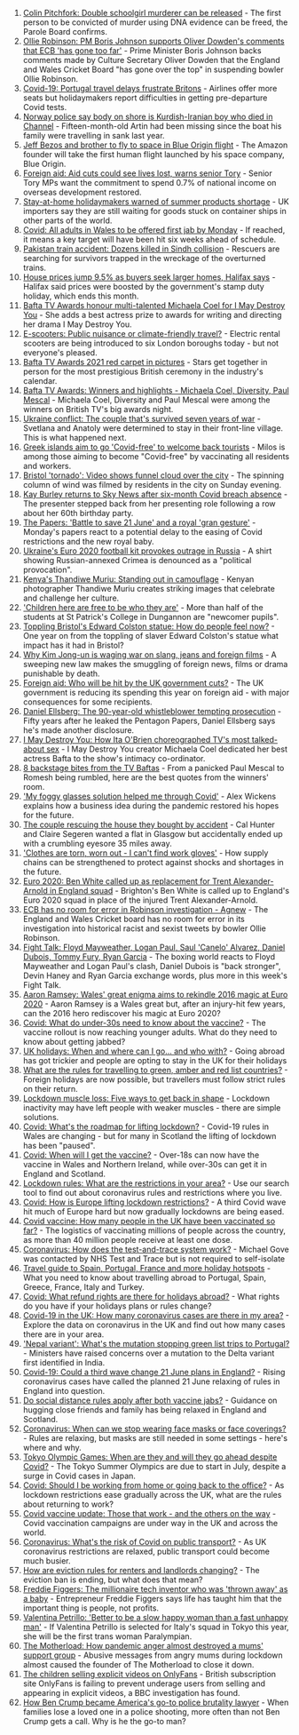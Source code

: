 1. [Colin Pitchfork: Double schoolgirl murderer can be released](https://www.bbc.co.uk/news/uk-england-leicestershire-57384393) - The first person to be convicted of murder using DNA evidence can be freed, the Parole Board confirms.
2. [Ollie Robinson: PM Boris Johnson supports Oliver Dowden's comments that ECB 'has gone too far'](https://www.bbc.co.uk/sport/cricket/57383097) - Prime Minister Boris Johnson backs comments made by Culture Secretary Oliver Dowden that the England and Wales Cricket Board "has gone over the top" in suspending bowler Ollie Robinson.
3. [Covid-19: Portugal travel delays frustrate Britons](https://www.bbc.co.uk/news/uk-57382162) - Airlines offer more seats but holidaymakers report difficulties in getting pre-departure Covid tests.
4. [Norway police say body on shore is Kurdish-Iranian boy who died in Channel](https://www.bbc.co.uk/news/world-europe-57384925) - Fifteen-month-old Artin had been missing since the boat his family were travelling in sank last year.
5. [Jeff Bezos and brother to fly to space in Blue Origin flight](https://www.bbc.co.uk/news/world-us-canada-57386049) - The Amazon founder will take the first human flight launched by his space company, Blue Origin.
6. [Foreign aid: Aid cuts could see lives lost, warns senior Tory](https://www.bbc.co.uk/news/uk-politics-57379699) - Senior Tory MPs want the commitment to spend 0.7% of national income on overseas development restored.
7. [Stay-at-home holidaymakers warned of summer products shortage](https://www.bbc.co.uk/news/business-57379810) - UK importers say they are still waiting for goods stuck on container ships in other parts of the world.
8. [Covid: All adults in Wales to be offered first jab by Monday](https://www.bbc.co.uk/news/uk-wales-politics-57385909) - If reached, it means a key target will have been hit six weeks ahead of schedule.
9. [Pakistan train accident: Dozens killed in Sindh collision](https://www.bbc.co.uk/news/world-asia-57380615) - Rescuers are searching for survivors trapped in the wreckage of the overturned trains.
10. [House prices jump 9.5% as buyers seek larger homes, Halifax says](https://www.bbc.co.uk/news/business-57383862) - Halifax said prices were boosted by the government's stamp duty holiday, which ends this month.
11. [Bafta TV Awards honour multi-talented Michaela Coel for I May Destroy You](https://www.bbc.co.uk/news/entertainment-arts-57331430) - She adds a best actress prize to awards for writing and directing her drama I May Destroy You.
12. [E-scooters: Public nuisance or climate-friendly travel?](https://www.bbc.co.uk/news/uk-57385757) - Electric rental scooters are being introduced to six London boroughs today - but not everyone's pleased.
13. [Bafta TV Awards 2021 red carpet in pictures](https://www.bbc.co.uk/news/entertainment-arts-57376490) - Stars get together in person for the most prestigious British ceremony in the industry's calendar.
14. [Bafta TV Awards: Winners and highlights - Michaela Coel, Diversity, Paul Mescal](https://www.bbc.co.uk/news/entertainment-arts-57379298) - Michaela Coel, Diversity and Paul Mescal were among the winners on British TV's big awards night.
15. [Ukraine conflict: The couple that's survived seven years of war](https://www.bbc.co.uk/news/world-europe-57379295) - Svetlana and Anatoly were determined to stay in their front-line village. This is what happened next.
16. [Greek islands aim to go 'Covid-free' to welcome back tourists](https://www.bbc.co.uk/news/world-europe-57363386) - Milos is among those aiming to become "Covid-free" by vaccinating all residents and workers.
17. [Bristol 'tornado': Video shows funnel cloud over the city](https://www.bbc.co.uk/news/uk-57379944) - The spinning column of wind was filmed by residents in the city on Sunday evening.
18. [Kay Burley returns to Sky News after six-month Covid breach absence](https://www.bbc.co.uk/news/entertainment-arts-57356515) - The presenter stepped back from her presenting role following a row about her 60th birthday party.
19. [The Papers: 'Battle to save 21 June' and a royal 'gran gesture'](https://www.bbc.co.uk/news/blogs-the-papers-57379684) - Monday's papers react to a potential delay to the easing of Covid restrictions and the new royal baby.
20. [Ukraine's Euro 2020 football kit provokes outrage in Russia](https://www.bbc.co.uk/news/world-europe-57379875) - A shirt showing Russian-annexed Crimea is denounced as a "political provocation".
21. [Kenya's Thandiwe Muriu: Standing out in camouflage](https://www.bbc.co.uk/news/world-africa-57306150) - Kenyan photographer Thandiwe Muriu creates striking images that celebrate and challenge her culture.
22. ['Children here are free to be who they are'](https://www.bbc.co.uk/news/uk-northern-ireland-57349669) - More than half of the students at St Patrick's College in Dungannon are "newcomer pupils".
23. [Toppling Bristol's Edward Colston statue: How do people feel now?](https://www.bbc.co.uk/news/uk-england-bristol-57337123) - One year on from the toppling of slaver Edward Colston's statue what impact has it had in Bristol?
24. [Why Kim Jong-un is waging war on slang, jeans and foreign films](https://www.bbc.co.uk/news/world-asia-57225936) - A sweeping new law makes the smuggling of foreign news, films or drama punishable by death.
25. [Foreign aid: Who will be hit by the UK government cuts?](https://www.bbc.co.uk/news/57362816) - The UK government is reducing its spending this year on foreign aid - with major consequences for some recipients.
26. [Daniel Ellsberg: The 90-year-old whistleblower tempting prosecution](https://www.bbc.co.uk/news/world-us-canada-57341592) - Fifty years after he leaked the Pentagon Papers, Daniel Ellsberg says he's made another disclosure.
27. [I May Destroy You: How Ita O'Brien choreographed TV's most talked-about sex](https://www.bbc.co.uk/news/newsbeat-53350245) - I May Destroy You creator Michaela Coel dedicated her best actress Bafta to the show's intimacy co-ordinator.
28. [8 backstage bites from the TV Baftas](https://www.bbc.co.uk/news/entertainment-arts-57376765) - From a panicked Paul Mescal to Romesh being rumbled, here are the best quotes from the winners' room.
29. ['My foggy glasses solution helped me through Covid'](https://www.bbc.co.uk/news/business-57256776) - Alex Wickens explains how a business idea during the pandemic restored his hopes for the future.
30. [The couple rescuing the house they bought by accident](https://www.bbc.co.uk/news/uk-scotland-glasgow-west-57356617) - Cal Hunter and Claire Segeren wanted a flat in Glasgow but accidentally ended up with a crumbling eyesore 35 miles away.
31. ['Clothes are torn, worn out - I can't find work gloves'](https://www.bbc.co.uk/news/business-57253341) - How supply chains can be strengthened to protect against shocks and shortages in the future.
32. [Euro 2020: Ben White called up as replacement for Trent Alexander-Arnold in England squad](https://www.bbc.co.uk/sport/football/57381758) - Brighton's Ben White is called up to England's Euro 2020 squad in place of the injured Trent Alexander-Arnold.
33. [ECB has no room for error in Robinson investigation - Agnew](https://www.bbc.co.uk/sport/cricket/57387781) - The England and Wales Cricket board has no room for error in its investigation into historical racist and sexist tweets by bowler Ollie Robinson.
34. [Fight Talk: Floyd Mayweather, Logan Paul, Saul 'Canelo' Alvarez, Daniel Dubois, Tommy Fury, Ryan Garcia](https://www.bbc.co.uk/sport/boxing/57375296) - The boxing world reacts to Floyd Mayweather and Logan Paul's clash, Daniel Dubois is "back stronger", Devin Haney and Ryan Garcia exchange words, plus more in this week's Fight Talk.
35. [Aaron Ramsey: Wales' great enigma aims to rekindle 2016 magic at Euro 2020](https://www.bbc.co.uk/sport/football/57364456) - Aaron Ramsey is a Wales great but, after an injury-hit few years, can the 2016 hero rediscover his magic at Euro 2020?
36. [Covid: What do under-30s need to know about the vaccine?](https://www.bbc.co.uk/news/health-57273875) - The vaccine rollout is now reaching younger adults. What do they need to know about getting jabbed?
37. [UK holidays: When and where can I go... and who with?](https://www.bbc.co.uk/news/explainers-52646738) - Going abroad has got trickier and people are opting to stay in the UK for their holidays
38. [What are the rules for travelling to green, amber and red list countries?](https://www.bbc.co.uk/news/explainers-52544307) - Foreign holidays are now possible, but travellers must follow strict rules on their return.
39. [Lockdown muscle loss: Five ways to get back in shape](https://www.bbc.co.uk/news/uk-56887390) - Lockdown inactivity may have left people with weaker muscles - there are simple solutions.
40. [Covid: What's the roadmap for lifting lockdown?](https://www.bbc.co.uk/news/explainers-52530518) - Covid-19 rules in Wales are changing - but for many in Scotland the lifting of lockdown has been "paused".
41. [Covid: When will I get the vaccine?](https://www.bbc.co.uk/news/health-55045639) - Over-18s can now have the vaccine in Wales and Northern Ireland, while over-30s can get it in England and Scotland.
42. [Lockdown rules: What are the restrictions in your area?](https://www.bbc.co.uk/news/uk-54373904) - Use our search tool to find out about coronavirus rules and restrictions where you live.
43. [Covid: How is Europe lifting lockdown restrictions?](https://www.bbc.co.uk/news/explainers-53640249) - A third Covid wave hit much of Europe hard but now gradually lockdowns are being eased.
44. [Covid vaccine: How many people in the UK have been vaccinated so far?](https://www.bbc.co.uk/news/health-55274833) - The logistics of vaccinating millions of people across the country, as more than 40 million people receive at least one dose.
45. [Coronavirus: How does the test-and-trace system work?](https://www.bbc.co.uk/news/explainers-52442754) - Michael Gove was contacted by NHS Test and Trace but is not required to self-isolate
46. [Travel guide to Spain, Portugal, France and more holiday hotspots](https://www.bbc.co.uk/news/explainers-56997931) - What you need to know about travelling abroad to Portugal, Spain, Greece, France, Italy and Turkey.
47. [Covid: What refund rights are there for holidays abroad?](https://www.bbc.co.uk/news/business-51615412) - What rights do you have if your holidays plans or rules change?
48. [Covid-19 in the UK: How many coronavirus cases are there in my area?](https://www.bbc.co.uk/news/uk-51768274) - Explore the data on coronavirus in the UK and find out how many cases there are in your area.
49. ['Nepal variant': What's the mutation stopping green list trips to Portugal?](https://www.bbc.co.uk/news/health-57356109) - Ministers have raised concerns over a mutation to the Delta variant first identified in India.
50. [Covid-19: Could a third wave change 21 June plans in England?](https://www.bbc.co.uk/news/health-57328469) - Rising coronavirus cases have called the planned 21 June relaxing of rules in England into question.
51. [Do social distance rules apply after both vaccine jabs?](https://www.bbc.co.uk/news/uk-51506729) - Guidance on hugging close friends and family has being relaxed in England and Scotland.
52. [Coronavirus: When can we stop wearing face masks or face coverings?](https://www.bbc.co.uk/news/health-51205344) - Rules are relaxing, but masks are still needed in some settings - here's where and why.
53. [Tokyo Olympic Games: When are they and will they go ahead despite Covid?](https://www.bbc.co.uk/news/world-asia-57240044) - The Tokyo Summer Olympics are due to start in July, despite a surge in Covid cases in Japan.
54. [Covid: Should I be working from home or going back to the office?](https://www.bbc.co.uk/news/business-52567567) - As lockdown restrictions ease gradually across the UK, what are the rules about returning to work?
55. [Covid vaccine update: Those that work - and the others on the way](https://www.bbc.co.uk/news/health-51665497) - Covid vaccination campaigns are under way in the UK and across the world.
56. [Coronavirus: What's the risk of Covid on public transport?](https://www.bbc.co.uk/news/health-51736185) - As UK coronavirus restrictions are relaxed, public transport could become much busier.
57. [How are eviction rules for renters and landlords changing?](https://www.bbc.co.uk/news/explainers-53860154) - The eviction ban is ending, but what does that mean?
58. [Freddie Figgers: The millionaire tech inventor who was 'thrown away' as a baby](https://www.bbc.co.uk/news/stories-57081087) - Entrepreneur Freddie Figgers says life has taught him that the important thing is people, not profits.
59. [Valentina Petrillo: 'Better to be a slow happy woman than a fast unhappy man'](https://www.bbc.co.uk/news/stories-57338207) - If Valentina Petrillo is selected for Italy's squad in Tokyo this year, she will be the first trans woman Paralympian.
60. [The Motherload: How pandemic anger almost destroyed a mums' support group](https://www.bbc.co.uk/news/stories-57285368) - Abusive messages from angry mums during lockdown almost caused the founder of The Motherload to close it down.
61. [The children selling explicit videos on OnlyFans](https://www.bbc.co.uk/news/uk-57255983) - British subscription site OnlyFans is failing to prevent underage users from selling and appearing in explicit videos, a BBC investigation has found.
62. [How Ben Crump became America's go-to police brutality lawyer](https://www.bbc.co.uk/news/world-us-canada-57038162) - When families lose a loved one in a police shooting, more often than not Ben Crump gets a call. Why is he the go-to man?
